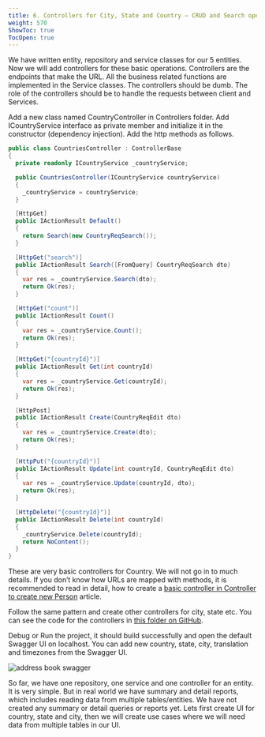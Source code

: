 ```yaml
---
title: 6. Controllers for City, State and Country – CRUD and Search operations
weight: 570
ShowToc: true
TocOpen: true
---
```


We have written entity, repository and service classes for our 5 entities. Now we will add controllers for these basic operations. Controllers are the endpoints that make the URL. All the business related functions are implemented in the Service classes. The controllers should be dumb. The role of the controllers should be to handle the requests between client and Services.

Add a new class named CountryController in Controllers folder. Add ICountryService interface as private member and initialize it in the constructor (dependency injection). Add the http methods as follows.

```cs
public class CountriesController : ControllerBase
{
  private readonly ICountryService _countryService;

  public CountriesController(ICountryService countryService)
  {
    _countryService = countryService;
  }

  [HttpGet]
  public IActionResult Default()
  {
    return Search(new CountryReqSearch());
  }

  [HttpGet("search")]
  public IActionResult Search([FromQuery] CountryReqSearch dto)
  {
    var res = _countryService.Search(dto);
    return Ok(res);
  }

  [HttpGet("count")]
  public IActionResult Count()
  {
    var res = _countryService.Count();
    return Ok(res);
  }

  [HttpGet("{countryId}")]
  public IActionResult Get(int countryId)
  {
    var res = _countryService.Get(countryId);
    return Ok(res);
  }

  [HttpPost]
  public IActionResult Create(CountryReqEdit dto)
  {
    var res = _countryService.Create(dto);
    return Ok(res);
  }

  [HttpPut("{countryId}")]
  public IActionResult Update(int countryId, CountryReqEdit dto)
  {
    var res = _countryService.Update(countryId, dto);
    return Ok(res);
  }

  [HttpDelete("{countryId}")]
  public IActionResult Delete(int countryId)
  {
    _countryService.Delete(countryId);
    return NoContent();
  }
}
```

These are very basic controllers for Country. We will not go in to much details. If you don’t know how URLs are mapped with methods, it is recommended to read in detail, how to create a [basic controller in Controller to create new Person](/person-api/controller-create-person/) article.

Follow the same pattern and create other controllers for city, state etc. You can see the code for the controllers in [this folder on GitHub](https://github.com/saqibrazzaq/efcorebeginner/tree/main/AddressBook/AddressBook/Controllers).

Debug or Run the project, it should build successfully and open the default Swagger UI on localhost. You can add new country, state, city, translation and timezones from the Swagger UI.

![address book swagger](/images/address-book-swagger-1024x611.jpg "address book swagger")

So far, we have one repository, one service and one controller for an entity. It is very simple. But in real world we have summary and detail reports, which includes reading data from multiple tables/entities. We have not created any summary or detail queries or reports yet. Lets first create UI for country, state and city, then we will create use cases where we will need data from multiple tables in our UI.